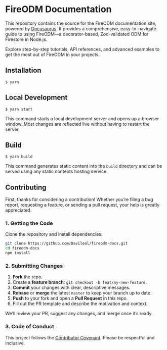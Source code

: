 # FireODM Documentation

This repository contains the source for the FireODM documentation site, powered by [Docusaurus](https://docusaurus.io/). It provides a comprehensive, easy-to-navigate guide to using FireODM—a decorator-based, Zod-validated ODM for Firestore in Node.js.  

Explore step-by-step tutorials, API references, and advanced examples to get the most out of FireODM in your projects.

## Installation

```
$ yarn
```

## Local Development

```
$ yarn start
```

This command starts a local development server and opens up a browser window. Most changes are reflected live without having to restart the server.

## Build

```
$ yarn build
```

This command generates static content into the `build` directory and can be served using any static contents hosting service.

## Contributing

First, thanks for considering a contribution! Whether you’re filing a bug report, requesting a feature, or sending a pull request, your help is greatly appreciated.

### 1. Getting the Code

Clone the repository and install dependencies:

```bash
git clone https://github.com/Davileal/fireodm-docs.git
cd fireodm-docs
npm install
```

### 2. Submitting Changes

1. **Fork** the repo.  
2. Create a **feature branch**: `git checkout -b feat/my-new-feature`.  
3. **Commit** your changes with clear, descriptive messages.  
4. **Rebase** or **merge** the latest `master` to keep your branch up to date.  
5. **Push** to your fork and open a **Pull Request** in this repo.  
6. Fill out the PR template and describe the motivation and context.  

We’ll review your PR, suggest any changes, and merge once it’s ready.

### 3. Code of Conduct

This project follows the [Contributor Covenant](https://www.contributor-covenant.org/). Please be respectful and inclusive.